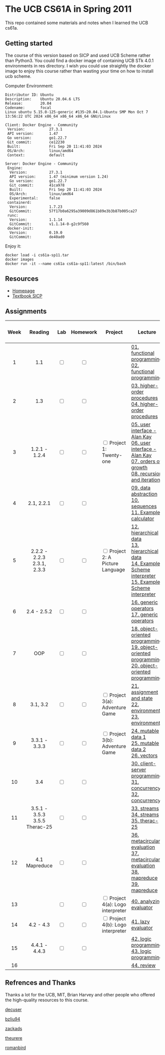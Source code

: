 # The UCB CS61A in Spring 2011

This repo contained some materials and notes when I learned the UCB cs61a.

## Getting started

The course of this version based on SICP and used UCB Scheme rather than Python3. You could find a docker image of containing UCB STk 4.0.1 environments in res directory. I wish you could use straightly the docker image to enjoy this course rather than wasting your time on how to install ucb scheme.

Computer Environment:
```
Distributor ID:	Ubuntu
Description:	Ubuntu 20.04.6 LTS
Release:        20.04
Codename:       focal
Linux ubuntu 5.15.0-125-generic #135~20.04.1-Ubuntu SMP Mon Oct 7 13:56:22 UTC 2024 x86_64 x86_64 x86_64 GNU/Linux

Client: Docker Engine - Community
 Version:           27.3.1
 API version:       1.47
 Go version:        go1.22.7
 Git commit:        ce12230
 Built:             Fri Sep 20 11:41:03 2024
 OS/Arch:           linux/amd64
 Context:           default

Server: Docker Engine - Community
 Engine:
  Version:          27.3.1
  API version:      1.47 (minimum version 1.24)
  Go version:       go1.22.7
  Git commit:       41ca978
  Built:            Fri Sep 20 11:41:03 2024
  OS/Arch:          linux/amd64
  Experimental:     false
 containerd:
  Version:          1.7.23
  GitCommit:        57f17b0a6295a39009d861b89e3b3b87b005ca27
 runc:
  Version:          1.1.14
  GitCommit:        v1.1.14-0-g2c9f560
 docker-init:
  Version:          0.19.0
  GitCommit:        de40ad0
```

Enjoy it:
```
docker load -i cs61a-sp11.tar
docker images
docker run -it --name cs61a cs61a-sp11:latest /bin/bash
```

## Resources

- [Homepage](https://people.eecs.berkeley.edu/~bh/61a-pages)
- [Textbook SICP](https://mitpress.mit.edu/sites/default/files/sicp/full-text/book/book.html)

## Assignments

<table>
    <thead align="right">
        <tr>
            <th><h4 align="center">Week</h4></th>
            <th><h4 align="center">Reading</h4></th>
            <th><h4 align="center">Lab</h4></th>
            <th><h4 align="center">Homework</h4></th>
            <th><h4 align="center">Project</h4></th>
            <th><h4 align="center">Lecture</h4></th>
            <th><h4 align="center">Exam</h4></th>
        </tr>
    </thead>
    <tbody>
        <tr>
            <td align="center">1</td>
            <td align="center">1.1</td>
            <td align="center"><input type="checkbox" /></td>
            <td align="center"><input type="checkbox" /></td>
            <td align="center"></td>
            <td align="left">
                <a href="https://www.bilibili.com/video/BV12t411p7jA?spm_id_from=333.788.videopod.episodes">01. functional programming</a><br>
                <a href="https://www.bilibili.com/video/BV12t411p7jA?spm_id_from=333.788.videopod.episodes&p=2">02. functional programming</a>
            </td>
            <td align="center"></td>
        </tr>
        <tr>
            <td align="center">2</td>
            <td align="center">1.3</td>
            <td align="center"><input type="checkbox" /></td>
            <td align="center"><input type="checkbox" /></td>
            <td align="center"></td>
            <td align="left">
                <a href="https://www.bilibili.com/video/BV12t411p7jA?spm_id_from=333.788.videopod.episodes&p=3">03. higher-order procedures</a><br>
                <a href="https://www.bilibili.com/video/BV12t411p7jA?spm_id_from=333.788.videopod.episodes&p=4">04. higher-order procedures</a>
            </td>
            <td align="center"></td>
        </tr>
        <tr>
            <td align="center">3</td>
            <td align="center">1.2.1 - 1.2.4</td>
            <td align="center"><input type="checkbox" /></td>
            <td align="center"><input type="checkbox" /></td>
            <td align="left"><input type="checkbox" /> Project 1: Twenty-one </td>
            <td align="left">
                <a href="https://www.bilibili.com/video/BV12t411p7jA?spm_id_from=333.788.videopod.episodes&p=5">05. user interface - Alan Kay</a><br>
                <a href="https://www.bilibili.com/video/BV12t411p7jA?spm_id_from=333.788.videopod.episodes&p=6">06. user interface - Alan Kay</a><br>
                <a href="https://www.bilibili.com/video/BV12t411p7jA?spm_id_from=333.788.videopod.episodes&p=7">07. orders of growth</a><br>
                <a href="https://www.bilibili.com/video/BV12t411p7jA?spm_id_from=333.788.videopod.episodes&p=8">08. recursion and iteration</a>
            </td>
            <td align="left"></td>
        </tr>
        <tr>
            <td align="center">4</td>
            <td align="center">2.1, 2.2.1</td>
            <td align="center"><input type="checkbox" /></td>
            <td align="center"><input type="checkbox" /></td>
            <td align="center"></td>
            <td align="left">
                <a href="https://www.bilibili.com/video/BV12t411p7jA?spm_id_from=333.788.videopod.episodes&p=9">09. data abstraction</a><br>
                <a href="https://www.bilibili.com/video/BV12t411p7jA?spm_id_from=333.788.videopod.episodes&p=10">10. sequences</a><br>
                <a href="https://www.bilibili.com/video/BV12t411p7jA?spm_id_from=333.788.videopod.episodes&p=11">11. Example: calculator</a>
            </td>
            <td align="left"><input type="checkbox" /> Midterm 1 </td>
        </tr>
        <tr>
            <td align="center">5</td>
            <td align="center">2.2.2 - 2.2.3<br>2.3.1, 2.3.3</td>
            <td align="center"><input type="checkbox" /></td>
            <td align="center"><input type="checkbox" /></td>
            <td align="left"><input type="checkbox" /> Project 2: A Picture Language </td>
            <td align="left">
                <a href="https://www.bilibili.com/video/BV12t411p7jA?spm_id_from=333.788.videopod.episodes&p=12">12. hierarchical data</a><br>
                <a href="https://www.bilibili.com/video/BV12t411p7jA?spm_id_from=333.788.videopod.episodes&p=13">13. hierarchical data</a><br>
                <a href="https://www.bilibili.com/video/BV12t411p7jA?spm_id_from=333.788.videopod.episodes&p=14">14. Example: Scheme interpreter</a><br>
                <a href="https://www.bilibili.com/video/BV12t411p7jA?spm_id_from=333.788.videopod.episodes&p=15">15. Example: Scheme interpreter</a>
            </td>
            <td align="center"></td>
        </tr>
        <tr>
            <td align="center">6</td>
            <td align="center">2.4 - 2.5.2</td>
            <td align="center"><input type="checkbox" /></td>
            <td align="center"><input type="checkbox" /></td>
            <td align="left"></td>
            <td align="left">
                <a href="https://www.bilibili.com/video/BV12t411p7jA?spm_id_from=333.788.videopod.episodes&p=16">16. generic operators</a><br>
                <a href="https://www.bilibili.com/video/BV12t411p7jA?spm_id_from=333.788.videopod.episodes&p=17">17. generic operators</a>
            </td>
            <td align="left"></td>
        </tr>
        <tr>
            <td align="center">7</td>
            <td align="center">OOP</td>
            <td align="center"><input type="checkbox" /></td>
            <td align="center"><input type="checkbox" /></td>
            <td align="left"></td>
            <td align="left">
                <a href="https://www.bilibili.com/video/BV12t411p7jA?spm_id_from=333.788.videopod.episodes&p=18">18. object-oriented programming</a><br>
                <a href="https://www.bilibili.com/video/BV12t411p7jA?spm_id_from=333.788.videopod.episodes&p=19">19. object-oriented programming</a><br>
                <a href="https://www.bilibili.com/video/BV12t411p7jA?spm_id_from=333.788.videopod.episodes&p=20">20. object-oriented programming</a>
            </td>
            <td align="left"><input type="checkbox" /> Midterm 2 </td>
        </tr>
        <tr>
            <td align="center">8</td>
            <td align="center">3.1, 3.2</td>
            <td align="center"><input type="checkbox" /></td>
            <td align="center"><input type="checkbox" /></td>
            <td align="left"><input type="checkbox" /> Project 3(a): Adventure Game </td>
            <td align="left">
                <a href="https://www.bilibili.com/video/BV12t411p7jA?spm_id_from=333.788.videopod.episodes&p=21">21. assignment and state</a><br>
                <a href="https://www.bilibili.com/video/BV12t411p7jA?spm_id_from=333.788.videopod.episodes&p=22">22. environments</a><br>
                <a href="https://www.bilibili.com/video/BV12t411p7jA?spm_id_from=333.788.videopod.episodes&p=23">23. environments</a>
            </td>
            <td align="left"></td>
        </tr>
        <tr>
            <td align="center">9</td>
            <td align="center">3.3.1 - 3.3.3</td>
            <td align="center"><input type="checkbox" /></td>
            <td align="center"><input type="checkbox" /></td>
            <td align="left"><input type="checkbox" /> Project 3(b): Adventure Game </td>
            <td align="left">
                <a href="https://www.bilibili.com/video/BV12t411p7jA?spm_id_from=333.788.videopod.episodes&p=24">24. mutable data 1</a><br>
                <a href="https://www.bilibili.com/video/BV12t411p7jA?spm_id_from=333.788.videopod.episodes&p=25">25. mutable data 2</a><br>
                <a href="https://www.bilibili.com/video/BV12t411p7jA?spm_id_from=333.788.videopod.episodes&p=26">26. vectors</a>
            </td>
            <td align="left"></td>
        </tr>
        <tr>
            <td align="center">10</td>
            <td align="center">3.4</td>
            <td align="center"><input type="checkbox" /></td>
            <td align="center"><input type="checkbox" /></td>
            <td align="left"></td>
            <td align="left">
                <a href="https://www.bilibili.com/video/BV12t411p7jA?spm_id_from=333.788.videopod.episodes&p=30">30. client-server programming</a><br>
                <a href="https://www.bilibili.com/video/BV12t411p7jA?spm_id_from=333.788.videopod.episodes&p=31">31. concurrency</a><br>
                <a href="https://www.bilibili.com/video/BV12t411p7jA?spm_id_from=333.788.videopod.episodes&p=32">32. concurrency</a>
            </td>
            <td align="left"></td>
        </tr>
        <tr>
            <td align="center">11</td>
            <td align="center">3.5.1 - 3.5.3<br>3.5.5<br>Therac-25</td>
            <td align="center"><input type="checkbox" /></td>
            <td align="center"><input type="checkbox" /></td>
            <td align="left"></td>
            <td align="left">
                <a href="https://www.bilibili.com/video/BV12t411p7jA?spm_id_from=333.788.videopod.episodes&p=33">33. streams</a><br>
                <a href="https://www.bilibili.com/video/BV12t411p7jA?spm_id_from=333.788.videopod.episodes&p=34">34. streams</a><br>
                <a href="https://www.bilibili.com/video/BV12t411p7jA?spm_id_from=333.788.videopod.episodes&p=35">35. therac-25</a>
            </td>
            <td align="left"><input type="checkbox" /> Midterm 3 </td>
        </tr>
        <tr>
            <td align="center">12</td>
            <td align="center">4.1<br>Mapreduce</td>
            <td align="center"><input type="checkbox" /></td>
            <td align="center"><input type="checkbox" /></td>
            <td align="left"></td>
            <td align="left">
                <a href="https://www.bilibili.com/video/BV12t411p7jA?spm_id_from=333.788.videopod.episodes&p=36">36. metacircular evaluation</a><br>
                <a href="https://www.bilibili.com/video/BV12t411p7jA?spm_id_from=333.788.videopod.episodes&p=37">37. metacircular evaluation</a><br>
                <a href="https://www.bilibili.com/video/BV12t411p7jA?spm_id_from=333.788.videopod.episodes&p=38">38. mapreduce</a><br>
                <a href="https://www.bilibili.com/video/BV12t411p7jA?spm_id_from=333.788.videopod.episodes&p=39">39. mapreduce</a>
            </td>
            <td align="left"></td>
        </tr>
        <tr>
            <td align="center">13</td>
            <td align="center"></td>
            <td align="center"><input type="checkbox" /></td>
            <td align="center"><input type="checkbox" /></td>
            <td align="left"><input type="checkbox" /> Project 4(a): Logo interpreter</td>
            <td align="left">
                <a href="https://www.bilibili.com/video/BV12t411p7jA?spm_id_from=333.788.videopod.episodes&p=40">40. analyzing evaluator</a>
            </td>
            <td align="left"></td>
        </tr>
        <tr>
            <td align="center">14</td>
            <td align="center">4.2 - 4.3</td>
            <td align="center"><input type="checkbox" /></td>
            <td align="center"><input type="checkbox" /></td>
            <td align="left"><input type="checkbox" /> Project 4(b): Logo interpreter</td>
            <td align="left">
                <a href="https://www.bilibili.com/video/BV12t411p7jA?spm_id_from=333.788.videopod.episodes&p=41">41. lazy evaluator</a>
            </td>
            <td align="left"></td>
        </tr>
        <tr>
            <td align="center">15</td>
            <td align="center">4.4.1 - 4.4.3</td>
            <td align="center"><input type="checkbox" /></td>
            <td align="center"><input type="checkbox" /></td>
            <td align="left"></td>
            <td align="left">
                <a href="https://www.bilibili.com/video/BV12t411p7jA?spm_id_from=333.788.videopod.episodes&p=42">42. logic programming</a><br>
                <a href="https://www.bilibili.com/video/BV12t411p7jA?spm_id_from=333.788.videopod.episodes&p=43">43. logic programming</a>
            </td>
            <td align="left"></td>
        </tr>
        <tr>
            <td align="center">16</td>
            <td align="center"></td>
            <td align="center"></td>
            <td align="center"></td>
            <td align="left"></td>
            <td align="left">
                <a href="https://www.bilibili.com/video/BV12t411p7jA?spm_id_from=333.788.videopod.episodes&p=44">44. review</a>
            </td>
            <td align="left"><input type="checkbox" /> Final </td>
        </tr>
    </tbody>
</table>

## Refrences and Thanks

Thanks a lot for the UCB, MIT, Brian Harvey and other people who offered the high-quality resources to this course.

[decuser](https://decuser.github.io/development/scheme/ucb-stk/2023/06/27/ucb-stk-for-harveys-cs61a.html)

[bzliu94](https://github.com/bzliu94/cs61a_fa07)

[zackads](https://github.com/zackads/sicp)

[theurere](https://github.com/theurere/berkeley_cs61a_spring-2011_archive)

[romanbird](https://romanbird.github.io/sicp/)